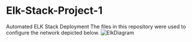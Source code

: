 # Elk-Stack-Project-1
Automated ELK Stack Deployment
The files in this repository were used to configure the network depicted below.
![ElkDiagram](https://user-images.githubusercontent.com/85416113/141267339-434d45a5-5bd6-4eaf-ab25-103727416a9b.jpg)
